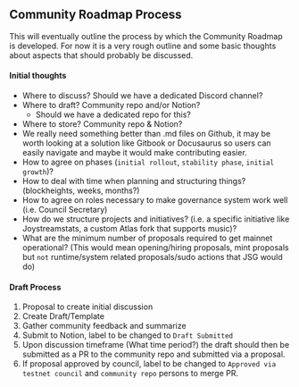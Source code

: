 ## Community Roadmap Process

This will eventually outline the process by which the Community Roadmap is developed. For now it is a very rough outline and some basic thoughts about aspects that should probably be discussed.

#### Initial thoughts
- Where to discuss? Should we have a dedicated Discord channel?
- Where to draft? Community repo and/or Notion?
	- Should we have a dedicated repo for this?
- Where to store? Community repo & Notion?
- We really need something better than .md files on Github, it may be worth looking at a solution like Gitbook or Docusaurus so users can easily navigate and maybe it would make contributing easier.
- How to agree on phases (`initial rollout`, `stability phase`, `initial growth`)?
- How to deal with time when planning and structuring things? (blockheights, weeks, months?)
- How to agree on roles necessary to make governance system work well (i.e. Council Secretary)
- How do we structure projects and initiatives? (i.e. a specific initiative like Joystreamstats, a custom Atlas fork that supports music)?
- What are the minimum number of proposals required to get mainnet operational? (This would mean opening/hiring proposals, mint proposals but `not` runtime/system related proposals/sudo actions that JSG would do)

#### Draft Process
1. Proposal to create initial discussion
2. Create Draft/Template
3. Gather community feedback and summarize
4. Submit to Notion, label to be changed to `Draft Submitted`
5. Upon discussion timeframe (What time period?) the draft should then be submitted as a PR to the community repo and submitted via a proposal.
6. If proposal approved by council, label to be changed to `Approved via testnet council` and `community repo` persons to merge PR.


